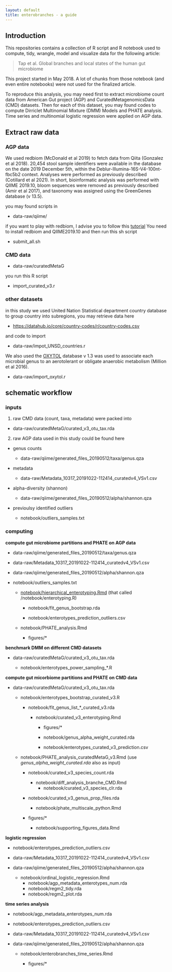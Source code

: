 ```yaml
---
layout: default
title: enterobranches - a guide
---
```


## Introduction

This repositories contains a collection of R script and R notebook used to compute, tidy, wrangle, model and visualize data for the following article:

>Tap et al. Global branches and local states of the human gut microbiome


This project started in May 2018. A lot of chunks from those notebook (and even entire notebooks) were not used for the finalized article.

To reproduce this analysis, you may need first to extract microbiome count data from American Gut project (AGP) and CuratedMetagenomicsData (CMD) datasets.
Then for each of this dataset, you may found codes to compute Dirriclet Multinomial Mixture (DMM) Models and PHATE analysis. Time series and multinomial logistic  regression were applied on AGP data.



## Extract raw data

### AGP data


We used redbiom (McDonald et al 2019) to fetch data from Qiita (Gonzalez et al 2018). 20,454 stool sample identifiers were available in the database on the date 2019 December 5th, within the Deblur-Illumina-16S-V4-100nt-fbc5b2 context. Analyses were performed as previously described (Cotillard et al 2021). In short, bioinformatic analysis was performed with QIIME 2019.10, bloom sequences were removed as previously described (Amir et al 2017), and taxonomy was assigned using the GreenGenes database (v 13.5).

you may found scripts in

* data-raw/qiime/

if you want to play with redbiom, I advise you to follow this [tutorial](https://forum.qiime2.org/t/querying-for-public-microbiome-data-in-qiita-using-redbiom/4653)
You need to install redbiom and QIIME2019.10 and then run this sh script 

* submit_all.sh



### CMD data

* data-raw/curatedMetaG

you run this R script

* import_curated_v3.r



### other datasets


in this study we used United Nation Statistical department country database to group country into subregions, you may retrieve data here

* https://datahub.io/core/country-codes/r/country-codes.csv

and code to import

* data-raw/impot_UNSD_countries.r



We also used the [OXYTOL](https://www.mediterranee-infection.com/wp-content/uploads/2020/05/OXYTOL-1.3.xlsx) database v 1.3 was used to associate each microbial genus to an aerotolerant or obligate anaerobic metabolism (Million et al 2016).

* data-raw/import_oxytol.r




## schematic workflow


### inputs

1. raw CMD data (count, taxa, metadata) were packed into

* data-raw/curatedMetaG/curated_v3_otu_tax.rda

2. raw AGP data used in this study could be found here

* genus counts

  * data-raw/qiime/generated_files_20190512/taxa/genus.qza

* metadata

  * data-raw/Metadata_10317_20191022-112414_curatedv4_VSv1.csv


* alpha-diversity (shannon)

  * data-raw/qiime/generated_files_20190512/alpha/shannon.qza

* previoulsy identified outliers

  * notebook/outliers_samples.txt





### computing


**compute gut microbiome partitions and PHATE on AGP data**

* data-raw/qiime/generated_files_20190512/taxa/genus.qza

* data-raw/Metadata_10317_20191022-112414_curatedv4_VSv1.csv

*  data-raw/qiime/generated_files_20190512/alpha/shannon.qza

* notebook/outliers_samples.txt

  * [notebook/hierarchical_enterotyping.Rmd](hierarchical_enterotyping.nb.html) (that called /notebook/enterotyping.R)
  
    * notebook/fit_genus_bootstrap.rda
    
    * notebook/enterotypes_prediction_outliers.csv
    
  * notebook/PHATE_analysis.Rmd
    
    * figures/*
    
**benchmark DMM on different CMD datasets**
    
* data-raw/curatedMetaG/curated_v3_otu_tax.rda

  * notebook/enterotypes_power_sampling_*.R 
    

**compute gut micorbiome partitions and PHATE on CMD data**

* data-raw/curatedMetaG/curated_v3_otu_tax.rda

  * notebook/enterotypes_bootstrap_curated_v3.R
    
    * notebook/fit_genus_list_*_curated_v3.rda
      
      * notebook/curated_v3_enterotyping.Rmd
      
        * figures/*
        
        * notebook/genus_alpha_weight_curated.rda
        
        * notebook/enterotypes_curated_v3_prediction.csv
        
  * notebook/PHATE_analysis_curatedMetaG_v3.Rmd (use *genus_alpha_weight_curated.rda* also as input)
  
    * notebook/curated_v3_species_count.rda
      * notebook/diff_analysis_branche_CMD.Rmd
        * notebook/curated_v3_species_clr.rda
        
    * notebook/curated_v3_genus_prop_files.rda
      * notebook/phate_multiscale_python.Rmd
      
    * figures/*
      * notebook/supporting_figures_data.Rmd

**logistic regression**

* notebook/enterotypes_prediction_outliers.csv
* data-raw/Metadata_10317_20191022-112414_curatedv4_VSv1.csv
* data-raw/qiime/generated_files_20190512/alpha/shannon.qza

  * notebook/ordinal_logistic_regression.Rmd
    * notebook/agp_metadata_enterotypes_num.rda
    * notebook/regm2_tidy.rda
    * notebook/regm2_plot.rda
      

**time series analysis**

* notebook/agp_metadata_enterotypes_num.rda
* notebook/enterotypes_prediction_outliers.csv
* data-raw/Metadata_10317_20191022-112414_curatedv4_VSv1.csv
* data-raw/qiime/generated_files_20190512/alpha/shannon.qza

  * notebook/enterobranches_time_series.Rmd
    
    * figures/*

      
      
      
      
      


























